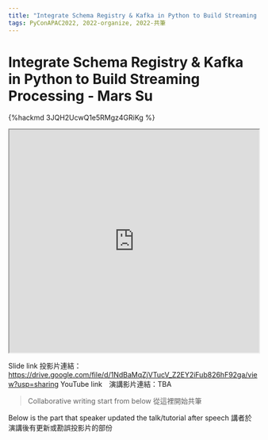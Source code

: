 ```yaml
---
title: "Integrate Schema Registry & Kafka in Python to Build Streaming Processing - Mars Su"
tags: PyConAPAC2022, 2022-organize, 2022-共筆
---
```


# Integrate Schema Registry & Kafka in Python to Build Streaming Processing - Mars Su

{%hackmd 3JQH2UcwQ1e5RMgz4GRiKg %}

<iframe src=https://app.sli.do/event/sE3aaBEUsYZ7HiLkrvcrAp height=450 width=100%></iframe>


Slide link 投影片連結：https://drive.google.com/file/d/1NdBaMqZjVTucV_Z2EY2iFub826hF92ga/view?usp=sharing
YouTube link　演講影片連結：TBA

> Collaborative writing start from below 
> 從這裡開始共筆 

Below is the part that speaker updated the talk/tutorial after speech
講者於演講後有更新或勘誤投影片的部份
